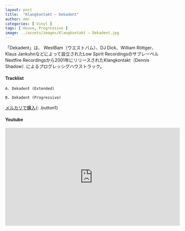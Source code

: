 ```yaml
---
layout: post
title:  "Klangkontakt – Dekadent"
author: mmr
categories: [ Vinyl ]
tags: [ House, Progressive ]
image: ../assets/images/Klangkontakt – Dekadent.jpg
---
```


「Dekadent」は、
WestBam（ウエストバム）、DJ Dick、William Röttger、Klaus Jankuhnなどによって設立されたLow Spirit RecordingsのサブレーベルNextfire Recordingsから2001年にリリースされたKlangkontakt（Dennis Shadow）によるプログレッシグハウストラック。

#### Tracklist
```md
A. Dekadent (Extended)

B. Dekadent (Progressive)
```

[メルカリで購入](https://jp.mercari.com/item/m67842278990?afid=6142608987){: .button1}

#### Youtube
<iframe width="560" height="315" src="https://www.youtube.com/embed/yaio0ANMVTE?si=ZpVAh6Ti9dpWsIJw" title="YouTube video player" frameborder="0" allow="accelerometer; autoplay; clipboard-write; encrypted-media; gyroscope; picture-in-picture; web-share" referrerpolicy="strict-origin-when-cross-origin" allowfullscreen></iframe>